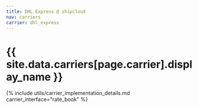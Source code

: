 ```yaml
---
title: DHL Express @ shipcloud
nav: carriers
carrier: dhl_express
---
```


# {{ site.data.carriers[page.carrier].display_name }}

{% include utils/carrier_implementation_details.md carrier_interface="rate_book" %}
